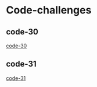 # Code-challenges

## code-30
[code-30](app/src/main/resources/hashTable.md)

## code-31
[code-31](app/src/main/resources/hashmap-repeated-word.md)
